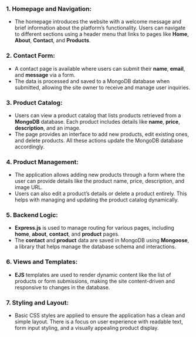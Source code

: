 
### 1. **Homepage and Navigation:**
   - The homepage introduces the website with a welcome message and brief information about the platform’s functionality. Users can navigate to different sections using a header menu that links to pages like **Home**, **About**, **Contact**, and **Products**.

### 2. **Contact Form:**
   - A contact page is available where users can submit their **name**, **email**, and **message** via a form.
   - The data is processed and saved to a MongoDB database when submitted, allowing the site owner to receive and manage user inquiries.

### 3. **Product Catalog:**
   - Users can view a product catalog that lists products retrieved from a **MongoDB** database. Each product includes details like **name**, **price**, **description**, and an image.
   - The page provides an interface to add new products, edit existing ones, and delete products. All these actions update the MongoDB database accordingly.

### 4. **Product Management:**
   - The application allows adding new products through a form where the user can provide details like the product name, price, description, and image URL.
   - Users can also edit a product’s details or delete a product entirely. This helps with managing and updating the product catalog dynamically.

### 5. **Backend Logic:**
   - **Express.js** is used to manage routing for various pages, including **home**, **about**, **contact**, and **product** pages.
   - The **contact** and **product** data are saved in MongoDB using **Mongoose**, a library that helps manage the database schema and interactions.

### 6. **Views and Templates:**
   - **EJS** templates are used to render dynamic content like the list of products or form submissions, making the site content-driven and responsive to changes in the database.

### 7. **Styling and Layout:**
   - Basic CSS styles are applied to ensure the application has a clean and simple layout. There is a focus on user experience with readable text, form input styling, and a visually appealing product display.

